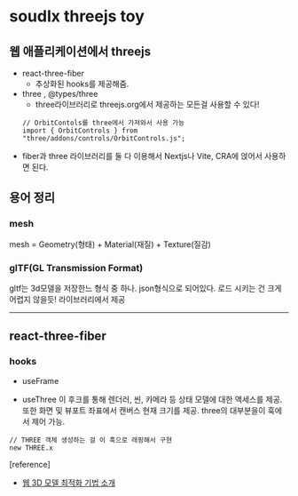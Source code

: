# soudlx threejs toy


## 웹 애플리케이션에서 threejs
- react-three-fiber
    - 추상화된 hooks를 제공해줌. 
- three , @types/three
    - three라이브러리로 threejs.org에서 제공하는 모든걸 사용할 수 있다! 
    ```
    // OrbitContols를 three에서 가져와서 사용 가능
    import { OrbitControls } from "three/addons/controls/OrbitControls.js";
    ```
- fiber과 three 라이브러리를 둘 다 이용해서 Nextjs나 Vite, CRA에 얹어서 사용하면 된다.


## 용어 정리
### mesh
mesh = Geometry(형태) + Material(재질) + Texture(질감)

### glTF(GL Transmission Format)
gltf는 3d모델을 저장한느 형식 중 하나. json형식으로 되어있다. 
로드 시키는 건 크게 어렵지 않을듯! 라이브러리에서 제공

--------
## react-three-fiber 
### hooks
- useFrame

- useThree
이 후크를 통해 렌더러, 씬, 카메라 등 상태 모델에 대한 액세스를 제공. 또한 화면 및 뷰포트 좌표에서 캔버스 현재 크기를 제공. three의 대부분을이 훅에서 제어 가능.

```
// THREE 객체 생성하는 걸 이 훅으로 래핑해서 구현
new THREE.x
```

[reference]
- [웹 3D 모델 최적화 기법 소개](https://d2.naver.com/helloworld/6152907)